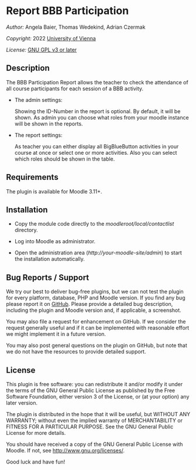 Report BBB Participation
==========================

*Author:* Angela Baier, Thomas Wedekind, Adrian Czermak

*Copyright:* 2022 [University of Vienna](https://www.univie.ac.at/)

*License:* [GNU GPL v3 or later](http://www.gnu.org/copyleft/gpl.html)


Description
-----------

  The BBB Participation Report allows the teacher to check the attendance of all course participants
  for each session of a BBB activity.

* The admin settings:

  Showing the ID-Number in the report is optional. By default, it will be shown.
  As admin you can choose what roles from your moodle instance will be 
  shown in the reports.

* The report settings:

  As teacher you can either display all BigBlueButton activities in your course at once or
  select one or more activities.
  Also you can select which roles should be shown in the table. 
  
Requirements
------------
The plugin is available for Moodle 3.11+.

Installation
------------

* Copy the module code directly to the *moodleroot/local/contactlist* directory.

* Log into Moodle as administrator.

* Open the administration area (*http://your-moodle-site/admin*) to start the installation
  automatically.

Bug Reports / Support
---------------------

We try our best to deliver bug-free plugins, but we can not test the plugin for every platform,
database, PHP and Moodle version. If you find any bug please report it on
[GitHub](https://github.com/elearning-univie/moodle-local_contactlist/issues/). Please
provide a detailed bug description, including the plugin and Moodle version and, if applicable, a
screenshot.

You may also file a request for enhancement on GitHub. If we consider the request generally useful
and if it can be implemented with reasonable effort we might implement it in a future version.

You may also post general questions on the plugin on GitHub, but note that we do not have the
resources to provide detailed support.


License
-------

This plugin is free software: you can redistribute it and/or modify it under the terms of the GNU
General Public License as published by the Free Software Foundation, either version 3 of the
License, or (at your option) any later version.

The plugin is distributed in the hope that it will be useful, but WITHOUT ANY WARRANTY; without
even the implied warranty of MERCHANTABILITY or FITNESS FOR A PARTICULAR PURPOSE. See the GNU
General Public License for more details.

You should have received a copy of the GNU General Public License with Moodle. If not, see
<http://www.gnu.org/licenses/>.


Good luck and have fun!
  